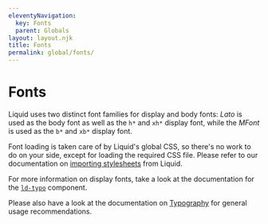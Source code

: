 ```yaml
---
eleventyNavigation:
  key: Fonts
  parent: Globals
layout: layout.njk
title: Fonts
permalink: global/fonts/
---
```


# Fonts

Liquid uses two distinct font families for display and body fonts: _Lato_ is used as the body font as well as the `h*` and `xh*` display font, while the _MFont_ is used as the `b*` and `xb*` display font.

Font loading is taken care of by Liquid's global CSS, so there's no work to do on your side, except for loading the required CSS file. Please refer to our documentation on [importing stylesheets](introduction/getting-started/#import-stylesheets) from Liquid.

For more information on display fonts, take a look at the documentation for the [`ld-typo`](components/ld-typo/) component.

Please also have a look at the documentation on [Typography](global/typography/) for general usage recommendations.
